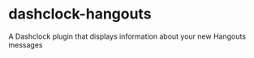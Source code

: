 dashclock-hangouts
==================

A Dashclock plugin that displays information about your new Hangouts messages